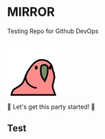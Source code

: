# MIRROR
Testing Repo for Github DevOps

![Party Parrot](./party-parrot.gif)

🎉 Let's get this party started! 🎉
## Test
